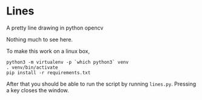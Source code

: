 # Lines

A pretty line drawing in python opencv

Nothing much to see here.

To make this work on a linux box,

```
python3 -m virtualenv -p `which python3` venv
. venv/bin/activate
pip install -r requirements.txt
```

After that you should be able to run the script by running `lines.py`. Pressing a key closes the window.
